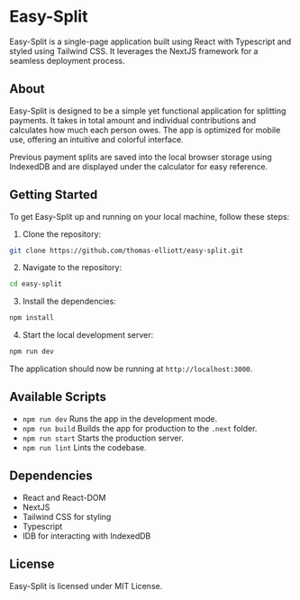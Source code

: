 # Easy-Split

Easy-Split is a single-page application built using React with Typescript and styled using Tailwind CSS. It leverages the NextJS framework for a seamless deployment process.

## About

Easy-Split is designed to be a simple yet functional application for splitting payments. It takes in total amount and individual contributions and calculates how much each person owes. The app is optimized for mobile use, offering an intuitive and colorful interface.

Previous payment splits are saved into the local browser storage using IndexedDB and are displayed under the calculator for easy reference.

## Getting Started

To get Easy-Split up and running on your local machine, follow these steps:

1. Clone the repository:

```sh
git clone https://github.com/thomas-elliott/easy-split.git
```

2. Navigate to the repository:

```sh
cd easy-split
```

3. Install the dependencies:

```sh
npm install
```

4. Start the local development server:

```sh
npm run dev
```

The application should now be running at `http://localhost:3000`.

## Available Scripts

- `npm run dev` Runs the app in the development mode.
- `npm run build` Builds the app for production to the `.next` folder.
- `npm run start` Starts the production server.
- `npm run lint` Lints the codebase.

## Dependencies

- React and React-DOM
- NextJS
- Tailwind CSS for styling
- Typescript
- IDB for interacting with IndexedDB

## License

Easy-Split is licensed under MIT License.
